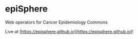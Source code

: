 # epiSphere
Web operators for Cancer Epidemiology Commons

Live at [https://episphere.github.io](https://episphere.github.io)!
